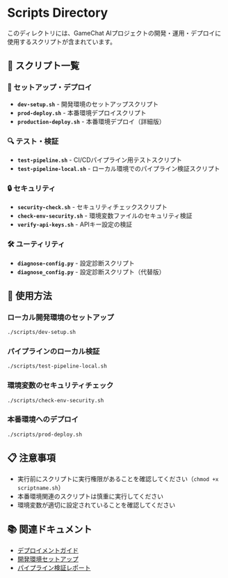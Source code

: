 # Scripts Directory

このディレクトリには、GameChat AIプロジェクトの開発・運用・デプロイに使用するスクリプトが含まれています。

## 📁 スクリプト一覧

### 🚀 セットアップ・デプロイ

- **`dev-setup.sh`** - 開発環境のセットアップスクリプト
- **`prod-deploy.sh`** - 本番環境デプロイスクリプト
- **`production-deploy.sh`** - 本番環境デプロイ（詳細版）

### 🔍 テスト・検証

- **`test-pipeline.sh`** - CI/CDパイプライン用テストスクリプト
- **`test-pipeline-local.sh`** - ローカル環境でのパイプライン検証スクリプト

### 🔒 セキュリティ

- **`security-check.sh`** - セキュリティチェックスクリプト
- **`check-env-security.sh`** - 環境変数ファイルのセキュリティ検証
- **`verify-api-keys.sh`** - APIキー設定の検証

### 🛠️ ユーティリティ

- **`diagnose-config.py`** - 設定診断スクリプト
- **`diagnose_config.py`** - 設定診断スクリプト（代替版）

## 🎯 使用方法

### ローカル開発環境のセットアップ
```bash
./scripts/dev-setup.sh
```

### パイプラインのローカル検証
```bash
./scripts/test-pipeline-local.sh
```

### 環境変数のセキュリティチェック
```bash
./scripts/check-env-security.sh
```

### 本番環境へのデプロイ
```bash
./scripts/prod-deploy.sh
```

## 📋 注意事項

- 実行前にスクリプトに実行権限があることを確認してください（`chmod +x scriptname.sh`）
- 本番環境関連のスクリプトは慎重に実行してください
- 環境変数が適切に設定されていることを確認してください

## 📚 関連ドキュメント

- [デプロイメントガイド](../docs/deployment/)
- [開発環境セットアップ](../docs/guides/environment-setup.md)
- [パイプライン検証レポート](../docs/deployment/pipeline-verification-report.md)
